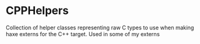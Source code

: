 # CPPHelpers

Collection of helper classes representing raw C types to use when making haxe externs for the C++ target.
Used in some of my externs
